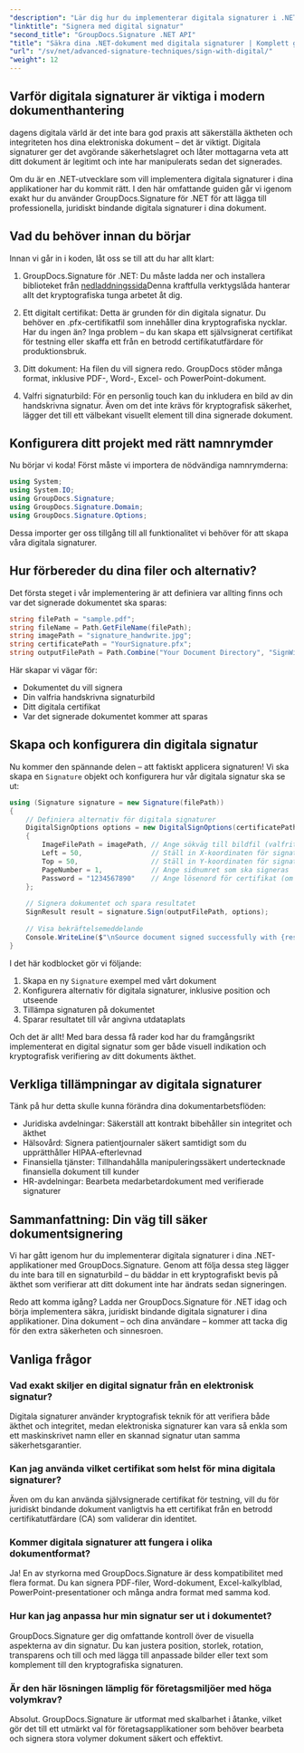 ```yaml
---
"description": "Lär dig hur du implementerar digitala signaturer i .NET-applikationer med GroupDocs.Signature för att förbättra dokumentsäkerheten, säkerställa äkthet och uppfylla efterlevnadskrav."
"linktitle": "Signera med digital signatur"
"second_title": "GroupDocs.Signature .NET API"
"title": "Säkra dina .NET-dokument med digitala signaturer | Komplett guide"
"url": "/sv/net/advanced-signature-techniques/sign-with-digital/"
"weight": 12
---
```


## Varför digitala signaturer är viktiga i modern dokumenthantering

dagens digitala värld är det inte bara god praxis att säkerställa äktheten och integriteten hos dina elektroniska dokument – det är viktigt. Digitala signaturer ger det avgörande säkerhetslagret och låter mottagarna veta att ditt dokument är legitimt och inte har manipulerats sedan det signerades.

Om du är en .NET-utvecklare som vill implementera digitala signaturer i dina applikationer har du kommit rätt. I den här omfattande guiden går vi igenom exakt hur du använder GroupDocs.Signature för .NET för att lägga till professionella, juridiskt bindande digitala signaturer i dina dokument.

## Vad du behöver innan du börjar

Innan vi går in i koden, låt oss se till att du har allt klart:

1. GroupDocs.Signature för .NET: Du måste ladda ner och installera biblioteket från [nedladdningssida](https://releases.groupdocs.com/signature/net/)Denna kraftfulla verktygslåda hanterar allt det kryptografiska tunga arbetet åt dig.

2. Ett digitalt certifikat: Detta är grunden för din digitala signatur. Du behöver en .pfx-certifikatfil som innehåller dina kryptografiska nycklar. Har du ingen än? Inga problem – du kan skapa ett självsignerat certifikat för testning eller skaffa ett från en betrodd certifikatutfärdare för produktionsbruk.

3. Ditt dokument: Ha filen du vill signera redo. GroupDocs stöder många format, inklusive PDF-, Word-, Excel- och PowerPoint-dokument.

4. Valfri signaturbild: För en personlig touch kan du inkludera en bild av din handskrivna signatur. Även om det inte krävs för kryptografisk säkerhet, lägger det till ett välbekant visuellt element till dina signerade dokument.

## Konfigurera ditt projekt med rätt namnrymder

Nu börjar vi koda! Först måste vi importera de nödvändiga namnrymderna:

```csharp
using System;
using System.IO;
using GroupDocs.Signature;
using GroupDocs.Signature.Domain;
using GroupDocs.Signature.Options;
```

Dessa importer ger oss tillgång till all funktionalitet vi behöver för att skapa våra digitala signaturer.

## Hur förbereder du dina filer och alternativ?

Det första steget i vår implementering är att definiera var allting finns och var det signerade dokumentet ska sparas:

```csharp
string filePath = "sample.pdf";
string fileName = Path.GetFileName(filePath);
string imagePath = "signature_handwrite.jpg";
string certificatePath = "YourSignature.pfx";
string outputFilePath = Path.Combine("Your Document Directory", "SignWithDigital", fileName);
```

Här skapar vi vägar för:
- Dokumentet du vill signera
- Din valfria handskrivna signaturbild
- Ditt digitala certifikat
- Var det signerade dokumentet kommer att sparas

## Skapa och konfigurera din digitala signatur

Nu kommer den spännande delen – att faktiskt applicera signaturen! Vi ska skapa en `Signature` objekt och konfigurera hur vår digitala signatur ska se ut:

```csharp
using (Signature signature = new Signature(filePath))
{
    // Definiera alternativ för digitala signaturer
    DigitalSignOptions options = new DigitalSignOptions(certificatePath)
    {
        ImageFilePath = imagePath, // Ange sökväg till bildfil (valfritt)
        Left = 50,                 // Ställ in X-koordinaten för signaturpositionen
        Top = 50,                  // Ställ in Y-koordinaten för signaturpositionen
        PageNumber = 1,            // Ange sidnumret som ska signeras
        Password = "1234567890"    // Ange lösenord för certifikat (om det behövs)
    };
    
    // Signera dokumentet och spara resultatet
    SignResult result = signature.Sign(outputFilePath, options);
    
    // Visa bekräftelsemeddelande
    Console.WriteLine($"\nSource document signed successfully with {result.Succeeded.Count} signature(s).\nFile saved at {outputFilePath}.");
}
```

I det här kodblocket gör vi följande:
1. Skapa en ny `Signature` exempel med vårt dokument
2. Konfigurera alternativ för digitala signaturer, inklusive position och utseende
3. Tillämpa signaturen på dokumentet
4. Sparar resultatet till vår angivna utdataplats

Och det är allt! Med bara dessa få rader kod har du framgångsrikt implementerat en digital signatur som ger både visuell indikation och kryptografisk verifiering av ditt dokuments äkthet.

## Verkliga tillämpningar av digitala signaturer

Tänk på hur detta skulle kunna förändra dina dokumentarbetsflöden:

- Juridiska avdelningar: Säkerställ att kontrakt bibehåller sin integritet och äkthet
- Hälsovård: Signera patientjournaler säkert samtidigt som du upprätthåller HIPAA-efterlevnad
- Finansiella tjänster: Tillhandahålla manipuleringssäkert undertecknade finansiella dokument till kunder
- HR-avdelningar: Bearbeta medarbetardokument med verifierade signaturer

## Sammanfattning: Din väg till säker dokumentsignering

Vi har gått igenom hur du implementerar digitala signaturer i dina .NET-applikationer med GroupDocs.Signature. Genom att följa dessa steg lägger du inte bara till en signaturbild – du bäddar in ett kryptografiskt bevis på äkthet som verifierar att ditt dokument inte har ändrats sedan signeringen.

Redo att komma igång? Ladda ner GroupDocs.Signature för .NET idag och börja implementera säkra, juridiskt bindande digitala signaturer i dina applikationer. Dina dokument – och dina användare – kommer att tacka dig för den extra säkerheten och sinnesroen.

## Vanliga frågor

### Vad exakt skiljer en digital signatur från en elektronisk signatur?
Digitala signaturer använder kryptografisk teknik för att verifiera både äkthet och integritet, medan elektroniska signaturer kan vara så enkla som ett maskinskrivet namn eller en skannad signatur utan samma säkerhetsgarantier.

### Kan jag använda vilket certifikat som helst för mina digitala signaturer?
Även om du kan använda självsignerade certifikat för testning, vill du för juridiskt bindande dokument vanligtvis ha ett certifikat från en betrodd certifikatutfärdare (CA) som validerar din identitet.

### Kommer digitala signaturer att fungera i olika dokumentformat?
Ja! En av styrkorna med GroupDocs.Signature är dess kompatibilitet med flera format. Du kan signera PDF-filer, Word-dokument, Excel-kalkylblad, PowerPoint-presentationer och många andra format med samma kod.

### Hur kan jag anpassa hur min signatur ser ut i dokumentet?
GroupDocs.Signature ger dig omfattande kontroll över de visuella aspekterna av din signatur. Du kan justera position, storlek, rotation, transparens och till och med lägga till anpassade bilder eller text som komplement till den kryptografiska signaturen.

### Är den här lösningen lämplig för företagsmiljöer med höga volymkrav?
Absolut. GroupDocs.Signature är utformat med skalbarhet i åtanke, vilket gör det till ett utmärkt val för företagsapplikationer som behöver bearbeta och signera stora volymer dokument säkert och effektivt.